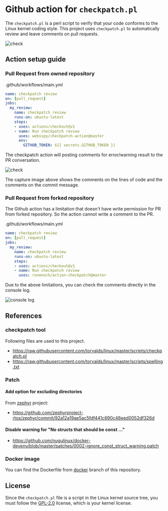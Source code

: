 # Github action for `checkpatch.pl`

The `checkpatch.pl` is a perl script to verify that your code conforms to the Linux kernel coding style. This project uses `checkpatch.pl` to automatically review and leave comments on pull requests.

![check](https://raw.githubusercontent.com/wiki/webispy/checkpatch-action/img/action_conversation_check.png)

## Action setup guide

### Pull Request from owned repository

.github/workflows/main.yml

```yml
name: checkpatch review
on: [pull_request]
jobs:
  my_review:
    name: checkpatch review
    runs-on: ubuntu-latest
    steps:
    - uses: actions/checkout@v1
    - name: Run checkpatch review
      uses: webispy/checkpatch-action@master
      env:
        GITHUB_TOKEN: ${{ secrets.GITHUB_TOKEN }}
```

The checkpatch action will posting comments for error/warning result to the PR conversation.

![check](https://raw.githubusercontent.com/wiki/webispy/checkpatch-action/img/action_conversation_comment.png)

The capture image above shows the comments on the lines of code and the comments on the commit message.

### Pull Request from forked repository

The Github action has a limitation that doesn't have write permission for PR from forked repository. So the action cannot write a comment to the PR.

.github/workflows/main.yml

```yml
name: checkpatch review
on: [pull_request]
jobs:
  my_review:
    name: checkpatch review
    runs-on: ubuntu-latest
    steps:
    - uses: actions/checkout@v1
    - name: Run checkpatch review
      uses: ronenoch/action-checkpatch@master
```

Due to the above limitations, you can check the comments directly in the console log.

![console log](https://raw.githubusercontent.com/wiki/webispy/checkpatch-action/img/action_console.png)

## References

### checkpatch tool

Following files are used to this project.

- https://raw.githubusercontent.com/torvalds/linux/master/scripts/checkpatch.pl
- https://raw.githubusercontent.com/torvalds/linux/master/scripts/spelling.txt

### Patch

#### Add option for excluding directories

From [zephyr](https://github.com/zephyrproject-rtos/zephyr) project:

- https://github.com/zephyrproject-rtos/zephyr/commit/92a12a19ae5ac5fdf441c690c48eed0052df326d

#### Disable warning for "No structs that should be const ..."

- https://github.com/nugulinux/docker-devenv/blob/master/patches/0002-ignore_const_struct_warning.patch

### Docker image

You can find the Dockerfile from [docker](https://github.com/webispy/checkpatch-action/tree/docker) branch of this repository.

## License

Since the `checkpatch.pl` file is a script in the Linux kernel source tree, you must follow the [GPL-2.0](https://github.com/torvalds/linux/blob/master/COPYING) license, which is your kernel license.
